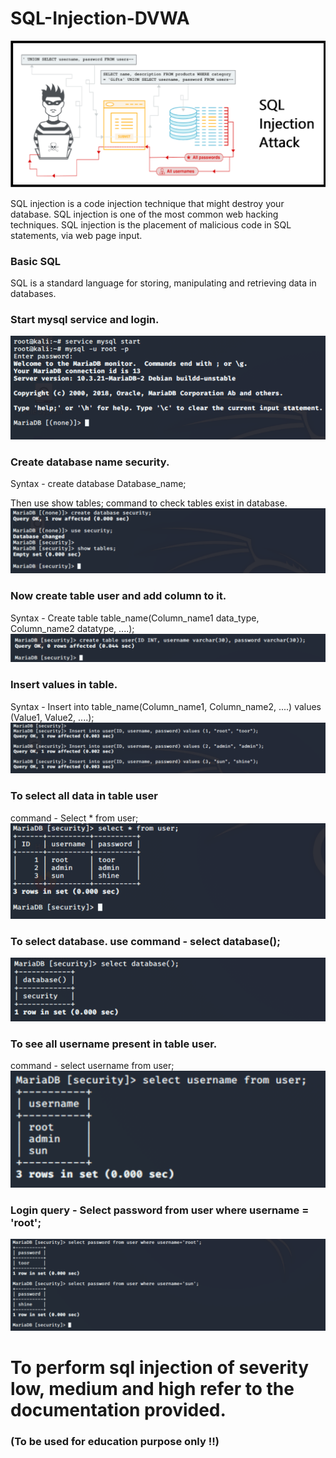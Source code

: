# SQL-Injection-DVWA
![](sQL-.png)

SQL injection is a code injection technique that might destroy your database. SQL injection is one of the most common web hacking techniques. SQL injection is the placement of malicious code in SQL statements, via web page input.

### Basic SQL
SQL is a standard language for storing, manipulating and retrieving data in databases.

### Start mysql service and login.
![](start%20mysql%20service.png)
### Create database name security.
Syntax - create database Database_name;<br>

Then use show tables; command to check tables exist in database.<br>
![](show%20tables.png)

### Now create table user and add column to it.
Syntax - Create table table_name(Column_name1 data_type, Column_name2 datatype, ....);
![](create%20table%20user.png)

### Insert values in table.
Syntax - Insert into table_name(Column_name1, Column_name2, ....) values (Value1, Value2, ....);
![](insert%20values%20in%20table.png)

### To select all data in table user
command - Select * from user;<br>
![](select%20date%20from%20table%20user.png)<br>

### To select database. use command - select database();<br>
![](select%20database.png)<br>

### To see all username present in table user.
command - select username from user;<br>
![](see%20usernames%20present.png)<br>

### Login query - Select password from user where username = 'root';
![](login%20query.png)


# To perform sql injection of severity low, medium and high refer to the documentation provided.
### (To be used for education purpose only !!)


